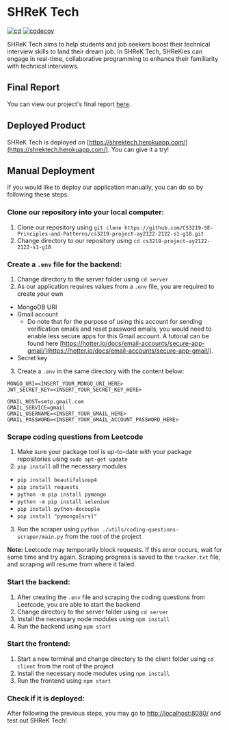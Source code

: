 # SHReK Tech
[![cd](https://github.com/CS3219-SE-Principles-and-Patterns/cs3219-project-ay2122-2122-s1-g18/actions/workflows/cd.yml/badge.svg)](https://github.com/CS3219-SE-Principles-and-Patterns/cs3219-project-ay2122-2122-s1-g18/actions/workflows/cd.yml)
[![codecov](https://codecov.io/gh/CS3219-SE-Principles-and-Patterns/cs3219-project-ay2122-2122-s1-g18/branch/main/graph/badge.svg?token=MNRL3PMASU)](https://codecov.io/gh/CS3219-SE-Principles-and-Patterns/cs3219-project-ay2122-2122-s1-g18)

SHReK Tech aims to help students and job seekers boost their technical interview skills to land their dream job. In 
SHReK Tech, SHReKies can engage in real-time, collaborative programming to enhance their familiarity with technical 
interviews.

## Final Report
You can view our project's final report [here](18-FinalReport-2.pdf).

## Deployed Product
SHReK Tech is deployed on [https://shrektech.herokuapp.com/](https://shrektech.herokuapp.com/). You can give it a try!

## Manual Deployment
If you would like to deploy our application manually, you can do so by following these steps:

### Clone our repository into your local computer:
1. Clone our repository using `git clone https://github.com/CS3219-SE-Principles-and-Patterns/cs3219-project-ay2122-2122-s1-g18.git`
2. Change directory to our repository using `cd cs3219-project-ay2122-2122-s1-g18`

### Create a `.env` file for the backend:
1. Change directory to the server folder using `cd server`
2. As our application requires values from a `.env` file, you are required to create your own
- MongoDB URI
- Gmail account
  - Do note that for the purpose of using this account for sending verification emails and reset password emails, you
would need to enable less secure apps for this Gmail account. A tutorial can be found here
[https://hotter.io/docs/email-accounts/secure-app-gmail/](https://hotter.io/docs/email-accounts/secure-app-gmail/).
- Secret key
3. Create a `.env` in the same directory with the content below:
```
MONGO_URI=<INSERT_YOUR_MONGO_URI_HERE>
JWT_SECRET_KEY=<INSERT_YOUR_SECRET_KEY_HERE>

GMAIL_HOST=smtp.gmail.com
GMAIL_SERVICE=gmail
GMAIL_USERNAME=<INSERT_YOUR_GMAIL_HERE>
GMAIL_PASSWORD=<INSERT_YOUR_GMAIL_ACCOUNT_PASSWORD_HERE>
```

### Scrape coding questions from Leetcode
1. Make sure your package tool is up-to-date with your package repositories using `sudo apt-get update`
2. `pip install` all the necessary modules
- `pip install beautifulsoup4`
- `pip install requests` 
- `python -m pip install pymongo` 
- `python -m pip install selenium` 
- `pip install python-decouple` 
- `pip install "pymongo[srv]"`
3. Run the scraper using `python ./utils/coding-questions-scraper/main.py` from the root of the project

**Note:** Leetcode may temporarily block requests. If this error occurs, wait for some time and try again.
Scraping progress is saved to the `tracker.txt` file, and scraping will resume from where it failed.

### Start the backend:
1. After creating the `.env` file and scraping the coding questions from Leetcode, you are able to start the backend
2. Change directory to the server folder using `cd server`
3. Install the necessary node modules using `npm install`
4. Run the backend using `npm start`

### Start the frontend:
1. Start a new terminal and change directory to the client folder using `cd client` from the root of the project
2. Install the necessary node modules using `npm install`
3. Run the frontend using `npm start`

### Check if it is deployed:
After following the previous steps, you may go to [http://localhost:8080/](http://localhost:8080/) and test out SHReK Tech!
